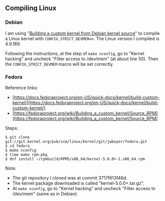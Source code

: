 ## Compiling Linux

### Debian
I am using
"[Building a custom kernel from Debian kernel source](https://kernel-team.pages.debian.net/kernel-handbook/ch-common-tasks.html#s-common-building)"
to compile a Linux kernel with `CONFIG_STRICT_DEVMEM=n`. The Linux version I
compiled is 4.9.189.

Following the instructions, at the step of `make nconfig`, go to "Kernel
hacking" and uncheck "Filter access to /dev/mem" (at about line 50). Then
the `CONFIG_STRICT_DEVMEM` macro will be set correctly.

### Fedora
Reference links:
* [https://docs.fedoraproject.org/en-US/quick-docs/kernel/build-custom-kernel/](https://docs.fedoraproject.org/en-US/quick-docs/kernel/build-custom-kernel/)
* [https://fedoraproject.org/wiki/Building_a_custom_kernel/Source_RPM](https://fedoraproject.org/wiki/Building_a_custom_kernel/Source_RPM)

Steps:
```
$ git clone git://git.kernel.org/pub/scm/linux/kernel/git/jwboyer/fedora.git
$ cd fedora
$ make nconfig
$ time make rpm-pkg
$ dnf install ~/rpmbuild/RPMS/x86_64/kernel-5.0.0+-1.x86_64.rpm
```

Note:
* The git repository I cloned was at commit 3717f613f48d. 
* The kernel package downloaded is called "kernel-5.0.0+.tar.gz". 
* At `make nconfig`, go to "Kernel hacking" and uncheck "Filter access to
  /dev/mem" (same as in Debian)

